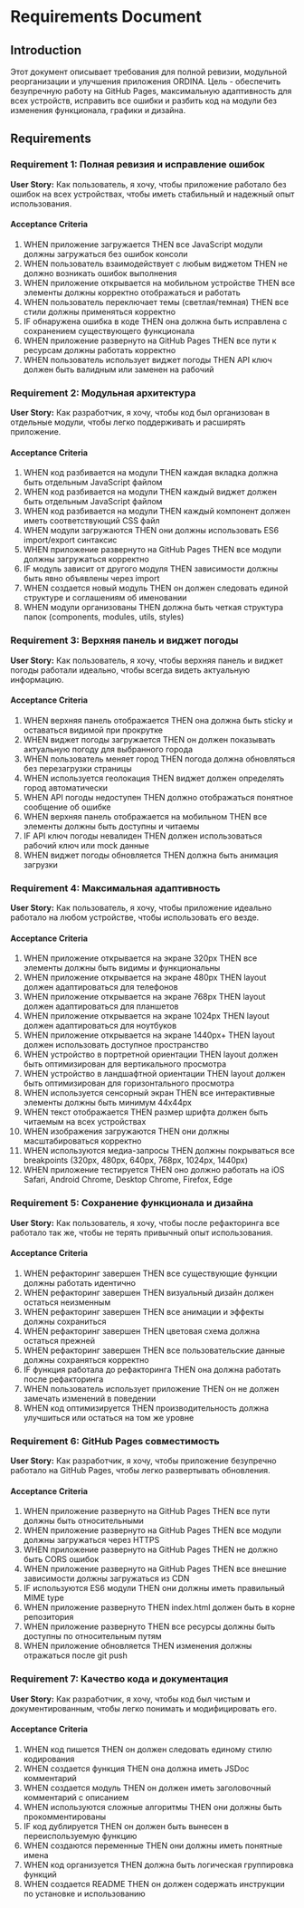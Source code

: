 # Requirements Document

## Introduction

Этот документ описывает требования для полной ревизии, модульной реорганизации и улучшения приложения ORDINA. Цель - обеспечить безупречную работу на GitHub Pages, максимальную адаптивность для всех устройств, исправить все ошибки и разбить код на модули без изменения функционала, графики и дизайна.

## Requirements

### Requirement 1: Полная ревизия и исправление ошибок

**User Story:** Как пользователь, я хочу, чтобы приложение работало без ошибок на всех устройствах, чтобы иметь стабильный и надежный опыт использования.

#### Acceptance Criteria

1. WHEN приложение загружается THEN все JavaScript модули должны загружаться без ошибок консоли
2. WHEN пользователь взаимодействует с любым виджетом THEN не должно возникать ошибок выполнения
3. WHEN приложение открывается на мобильном устройстве THEN все элементы должны корректно отображаться и работать
4. WHEN пользователь переключает темы (светлая/темная) THEN все стили должны применяться корректно
5. IF обнаружена ошибка в коде THEN она должна быть исправлена с сохранением существующего функционала
6. WHEN приложение развернуто на GitHub Pages THEN все пути к ресурсам должны работать корректно
7. WHEN пользователь использует виджет погоды THEN API ключ должен быть валидным или заменен на рабочий

### Requirement 2: Модульная архитектура

**User Story:** Как разработчик, я хочу, чтобы код был организован в отдельные модули, чтобы легко поддерживать и расширять приложение.

#### Acceptance Criteria

1. WHEN код разбивается на модули THEN каждая вкладка должна быть отдельным JavaScript файлом
2. WHEN код разбивается на модули THEN каждый виджет должен быть отдельным JavaScript файлом
3. WHEN код разбивается на модули THEN каждый компонент должен иметь соответствующий CSS файл
4. WHEN модули загружаются THEN они должны использовать ES6 import/export синтаксис
5. WHEN приложение развернуто на GitHub Pages THEN все модули должны загружаться корректно
6. IF модуль зависит от другого модуля THEN зависимости должны быть явно объявлены через import
7. WHEN создается новый модуль THEN он должен следовать единой структуре и соглашениям об именовании
8. WHEN модули организованы THEN должна быть четкая структура папок (components, modules, utils, styles)

### Requirement 3: Верхняя панель и виджет погоды

**User Story:** Как пользователь, я хочу, чтобы верхняя панель и виджет погоды работали идеально, чтобы всегда видеть актуальную информацию.

#### Acceptance Criteria

1. WHEN верхняя панель отображается THEN она должна быть sticky и оставаться видимой при прокрутке
2. WHEN виджет погоды загружается THEN он должен показывать актуальную погоду для выбранного города
3. WHEN пользователь меняет город THEN погода должна обновляться без перезагрузки страницы
4. WHEN используется геолокация THEN виджет должен определять город автоматически
5. WHEN API погоды недоступен THEN должно отображаться понятное сообщение об ошибке
6. WHEN верхняя панель отображается на мобильном THEN все элементы должны быть доступны и читаемы
7. IF API ключ погоды невалиден THEN должен использоваться рабочий ключ или mock данные
8. WHEN виджет погоды обновляется THEN должна быть анимация загрузки

### Requirement 4: Максимальная адаптивность

**User Story:** Как пользователь, я хочу, чтобы приложение идеально работало на любом устройстве, чтобы использовать его везде.

#### Acceptance Criteria

1. WHEN приложение открывается на экране 320px THEN все элементы должны быть видимы и функциональны
2. WHEN приложение открывается на экране 480px THEN layout должен адаптироваться для телефонов
3. WHEN приложение открывается на экране 768px THEN layout должен адаптироваться для планшетов
4. WHEN приложение открывается на экране 1024px THEN layout должен адаптироваться для ноутбуков
5. WHEN приложение открывается на экране 1440px+ THEN layout должен использовать доступное пространство
6. WHEN устройство в портретной ориентации THEN layout должен быть оптимизирован для вертикального просмотра
7. WHEN устройство в ландшафтной ориентации THEN layout должен быть оптимизирован для горизонтального просмотра
8. WHEN используется сенсорный экран THEN все интерактивные элементы должны быть минимум 44x44px
9. WHEN текст отображается THEN размер шрифта должен быть читаемым на всех устройствах
10. WHEN изображения загружаются THEN они должны масштабироваться корректно
11. WHEN используются медиа-запросы THEN должны покрываться все breakpoints (320px, 480px, 640px, 768px, 1024px, 1440px)
12. WHEN приложение тестируется THEN оно должно работать на iOS Safari, Android Chrome, Desktop Chrome, Firefox, Edge

### Requirement 5: Сохранение функционала и дизайна

**User Story:** Как пользователь, я хочу, чтобы после рефакторинга все работало так же, чтобы не терять привычный опыт использования.

#### Acceptance Criteria

1. WHEN рефакторинг завершен THEN все существующие функции должны работать идентично
2. WHEN рефакторинг завершен THEN визуальный дизайн должен остаться неизменным
3. WHEN рефакторинг завершен THEN все анимации и эффекты должны сохраниться
4. WHEN рефакторинг завершен THEN цветовая схема должна остаться прежней
5. WHEN рефакторинг завершен THEN все пользовательские данные должны сохраняться корректно
6. IF функция работала до рефакторинга THEN она должна работать после рефакторинга
7. WHEN пользователь использует приложение THEN он не должен замечать изменений в поведении
8. WHEN код оптимизируется THEN производительность должна улучшиться или остаться на том же уровне

### Requirement 6: GitHub Pages совместимость

**User Story:** Как разработчик, я хочу, чтобы приложение безупречно работало на GitHub Pages, чтобы легко развертывать обновления.

#### Acceptance Criteria

1. WHEN приложение развернуто на GitHub Pages THEN все пути должны быть относительными
2. WHEN приложение развернуто на GitHub Pages THEN все модули должны загружаться через HTTPS
3. WHEN приложение развернуто на GitHub Pages THEN не должно быть CORS ошибок
4. WHEN приложение развернуто на GitHub Pages THEN все внешние зависимости должны загружаться из CDN
5. IF используются ES6 модули THEN они должны иметь правильный MIME type
6. WHEN приложение развернуто THEN index.html должен быть в корне репозитория
7. WHEN приложение развернуто THEN все ресурсы должны быть доступны по относительным путям
8. WHEN приложение обновляется THEN изменения должны отражаться после git push

### Requirement 7: Качество кода и документация

**User Story:** Как разработчик, я хочу, чтобы код был чистым и документированным, чтобы легко понимать и модифицировать его.

#### Acceptance Criteria

1. WHEN код пишется THEN он должен следовать единому стилю кодирования
2. WHEN создается функция THEN она должна иметь JSDoc комментарий
3. WHEN создается модуль THEN он должен иметь заголовочный комментарий с описанием
4. WHEN используются сложные алгоритмы THEN они должны быть прокомментированы
5. IF код дублируется THEN он должен быть вынесен в переиспользуемую функцию
6. WHEN создаются переменные THEN они должны иметь понятные имена
7. WHEN код организуется THEN должна быть логическая группировка функций
8. WHEN создается README THEN он должен содержать инструкции по установке и использованию
